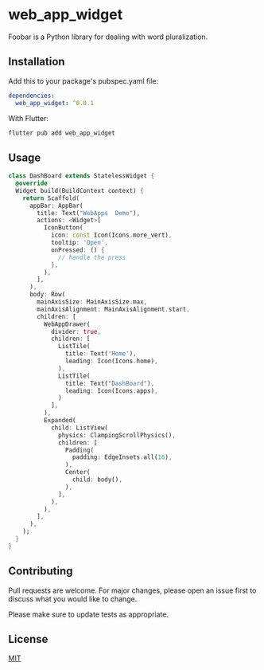 # web_app_widget

Foobar is a Python library for dealing with word pluralization.

## Installation

Add this to your package's pubspec.yaml file:
```yaml
dependencies:
  web_app_widget: ^0.0.1
```
With Flutter:
```bash
flutter pub add web_app_widget
```

## Usage

```dart
class DashBoard extends StatelessWidget {
  @override
  Widget build(BuildContext context) {
    return Scaffold(
      appBar: AppBar(
        title: Text("WebApps  Demo"),
        actions: <Widget>[
          IconButton(
            icon: const Icon(Icons.more_vert),
            tooltip: 'Open',
            onPressed: () {
              // handle the press
            },
          ),
        ],
      ),
      body: Row(
        mainAxisSize: MainAxisSize.max,
        mainAxisAlignment: MainAxisAlignment.start,
        children: [
          WebAppDrawer(
            divider: true,
            children: [
              ListTile(
                title: Text('Home'),
                leading: Icon(Icons.home),
              ),
              ListTile(
                title: Text("DashBoard"),
                leading: Icon(Icons.apps),
              )
            ],
          ),
          Expanded(
            child: ListView(
              physics: ClampingScrollPhysics(),
              children: [
                Padding(
                  padding: EdgeInsets.all(16),
                ),
                Center(
                  child: body(),
                ),
              ],
            ),
          ),
        ],
      ),
    );
  }
}

```

## Contributing
Pull requests are welcome. For major changes, please open an issue first to discuss what you would like to change.

Please make sure to update tests as appropriate.

## License
[MIT](https://choosealicense.com/licenses/mit/)